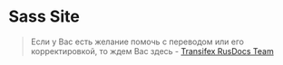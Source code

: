 # Sass Site

>Если у Вас есть желание помочь с переводом или его корректировкой, то ждем Вас здесь - [Transifex RusDocs Team](https://www.transifex.com/rusdocs/public/)
